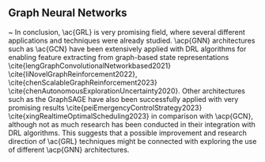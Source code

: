 ## Graph Neural Networks

~
	In conclusion, \ac{GRL} is very promising field, where several different applications and techniques were already studied. \acp{GNN} architectures such as \ac{GCN} have been extensively applied with DRL algorithms for enabling feature extracting from graph-based state representations \cite{lengGraphConvolutionalNetworkbased2021}  \cite{liNovelGraphReinforcement2022}, \cite{chenScalableGraphReinforcement2023} \cite{chenAutonomousExplorationUncertainty2020}. Other architectures such as the GraphSAGE  have also been successfully applied with very promising results \cite{peiEmergencyControlStrategy2023} \cite{xingRealtimeOptimalScheduling2023} in comparison with \acp{GCN}, although not as much research has been conducted in their integration with DRL algorithms. This suggests that a possible improvement and research direction of \ac{GRL} techniques might be connected with exploring the use of different \acp{GNN} architectures.